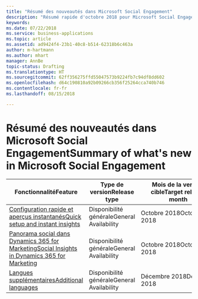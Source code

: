 ```yaml
---
title: "Résumé des nouveautés dans Microsoft Social Engagement"
description: "Résumé rapide d'octobre 2018 pour Microsoft Social Engagement"
keywords: 
ms.date: 07/22/2018
ms.service: business-applications
ms.topic: article
ms.assetid: ad9424f4-23b1-40c8-b514-62318b6c463a
author: m-hartmann
ms.author: mhart
manager: AnnBe
topic-status: Drafting
ms.translationtype: HT
ms.sourcegitcommit: 62ff356275ffd55047573b9224fb7c94df8dd602
ms.openlocfilehash: d64c190810a92b09266cb356f25264cca740b746
ms.contentlocale: fr-fr
ms.lasthandoff: 08/15/2018

---
```


#  <a name="summary-of-whats-new-in-microsoft-social-engagement"></a><span data-ttu-id="672a2-103">Résumé des nouveautés dans Microsoft Social Engagement</span><span class="sxs-lookup"><span data-stu-id="672a2-103">Summary of what's new in Microsoft Social Engagement</span></span>



| <span data-ttu-id="672a2-104">Fonctionnalité</span><span class="sxs-lookup"><span data-stu-id="672a2-104">Feature</span></span>                                                                                     | <span data-ttu-id="672a2-105">Type de version</span><span class="sxs-lookup"><span data-stu-id="672a2-105">Release type</span></span> | <span data-ttu-id="672a2-106">Mois de la version cible</span><span class="sxs-lookup"><span data-stu-id="672a2-106">Target release month</span></span> |
|---------------------------------------------------------------------------------------------|--------------|----------------------|
| [<span data-ttu-id="672a2-107">Configuration rapide et aperçus instantanés</span><span class="sxs-lookup"><span data-stu-id="672a2-107">Quick setup and instant insights</span></span>](quick-setup.md)                                        | <span data-ttu-id="672a2-108">Disponibilité générale</span><span class="sxs-lookup"><span data-stu-id="672a2-108">General Availability</span></span>           | <span data-ttu-id="672a2-109">Octobre 2018</span><span class="sxs-lookup"><span data-stu-id="672a2-109">October 2018</span></span>          |
| [<span data-ttu-id="672a2-110">Panorama social dans Dynamics 365 for Marketing</span><span class="sxs-lookup"><span data-stu-id="672a2-110">Social Insights in Dynamics 365 for Marketing</span></span>](social-insights-dynamics365-marketing.md) | <span data-ttu-id="672a2-111">Disponibilité générale</span><span class="sxs-lookup"><span data-stu-id="672a2-111">General Availability</span></span>           | <span data-ttu-id="672a2-112">Octobre 2018</span><span class="sxs-lookup"><span data-stu-id="672a2-112">October 2018</span></span>          |
| [<span data-ttu-id="672a2-113">Langues supplémentaires</span><span class="sxs-lookup"><span data-stu-id="672a2-113">Additional languages</span></span>](additional-languages.md)                                           | <span data-ttu-id="672a2-114">Disponibilité générale</span><span class="sxs-lookup"><span data-stu-id="672a2-114">General Availability</span></span>           | <span data-ttu-id="672a2-115">Décembre 2018</span><span class="sxs-lookup"><span data-stu-id="672a2-115">December 2018</span></span>         |

